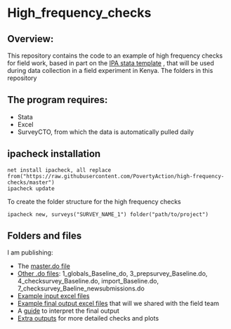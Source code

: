 # High_frequency_checks

## Overview:
This repository contains the code to an example of high frequency checks for field work, based in part on the [IPA stata template](https://github.com/PovertyAction/high-frequency-checks) , that will be used during data collection in a field experiment in Kenya.
The folders in this repository 

## The program requires:
* Stata
* Excel
* SurveyCTO, from which the data is automatically pulled daily

## ipacheck installation
```
net install ipacheck, all replace from("https://raw.githubusercontent.com/PovertyAction/high-frequency-checks/master")
ipacheck update
```
To create the folder structure for the high frequency checks
```
ipacheck new, surveys("SURVEY_NAME_1") folder("path/to/project")
```

## Folders and files
I am publishing:
* The [master.do file]()
* [Other .do files](): 1_globals_Baseline_do, 3_prepsurvey_Baseline.do, 4_checksurvey_Baseline.do, import_Baseline.do, 7_checksurvey_Baeline_newsubmissions.do
* [Example input excel files]()
* [Example final output excel files]() that will we shared with the field team
* A [guide]() to interpret the final output
* [Extra outputs]() for more detailed checks and plots
